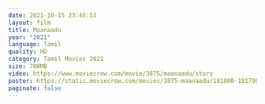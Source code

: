 ```yaml
---
date: 2021-10-15 23:45:53
layout: film
title: Maanaadu
year: "2021"
language: Tamil
quality: HD
category: Tamil Movies 2021
size: 700MB
video: https://www.moviecrow.com/movie/3875/maanaadu/story
poster: https://static.moviecrow.com/movies/3875-maanaadu/181800-181798-Maanadu%20Poster-px144.jpg
paginate: false
---
```

